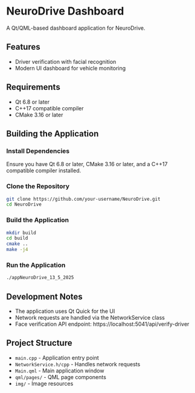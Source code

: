 # NeuroDrive Dashboard

A Qt/QML-based dashboard application for NeuroDrive.

## Features

- Driver verification with facial recognition
- Modern UI dashboard for vehicle monitoring

## Requirements

- Qt 6.8 or later
- C++17 compatible compiler
- CMake 3.16 or later

## Building the Application

### Install Dependencies

Ensure you have Qt 6.8 or later, CMake 3.16 or later, and a C++17 compatible compiler installed.

### Clone the Repository

```bash
git clone https://github.com/your-username/NeuroDrive.git
cd NeuroDrive
```

### Build the Application

```bash
mkdir build
cd build
cmake ..
make -j4
```

### Run the Application

```bash
./appNeuroDrive_13_5_2025
```

## Development Notes

- The application uses Qt Quick for the UI
- Network requests are handled via the NetworkService class
- Face verification API endpoint: https://localhost:5041/api/verify-driver

## Project Structure

- `main.cpp` - Application entry point
- `NetworkService.h/cpp` - Handles network requests
- `Main.qml` - Main application window
- `qml/pages/` - QML page components
- `img/` - Image resources 